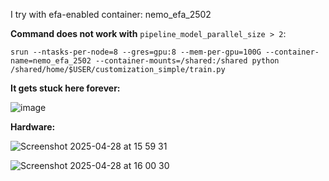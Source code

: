I try with efa-enabled container: nemo_efa_2502

**Command does not work with** `pipeline_model_parallel_size > 2`:

`srun --ntasks-per-node=8 --gres=gpu:8 --mem-per-gpu=100G --container-name=nemo_efa_2502 --container-mounts=/shared:/shared python /shared/home/$USER/customization_simple/train.py`

**It gets stuck here forever:**

![image](https://github.com/user-attachments/assets/8c2c21d4-8dd7-4274-bcd3-a122ca24ef7a)

**Hardware:**

![Screenshot 2025-04-28 at 15 59 31](https://github.com/user-attachments/assets/2935cb9e-927d-4b7b-a12f-627070af247c)

![Screenshot 2025-04-28 at 16 00 30](https://github.com/user-attachments/assets/1473bf77-d0a1-4bfb-83da-4bb0788a766a)
